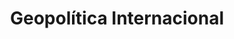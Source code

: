 ---
title: "Geopolítica Internacional"
lang: "Portuguese"
year: "2020"
links: ['POZGeXsdQiE']
slides: ""
authors: ['André Carvalho']
tags: ['International Relations', 'Politics', 'Security, War and Military']
layout: "workshop"
categories: ["workshops"]
---